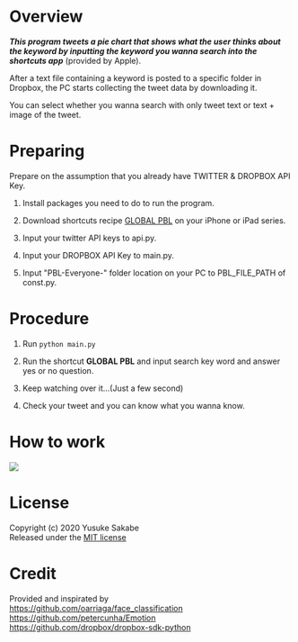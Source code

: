 # Overview

***This program tweets a pie chart that shows what the user thinks about the keyword by inputting the keyword you wanna search into the shortcuts app*** (provided by Apple).

After a text file containing a keyword is posted to a specific folder in Dropbox, the PC starts collecting the tweet data by downloading it.

You can select whether you wanna search with only tweet text or text + image of the tweet.

# Preparing

Prepare on the assumption that you already have TWITTER & DROPBOX API Key.

1. Install packages you need to do to run the program.

2. Download shortcuts recipe [GLOBAL PBL](https://www.icloud.com/shortcuts/4ff0c87bbce84a2688ce2a51601537c4) on your iPhone or iPad series.

3. Input your twitter API keys to api.py.

4. Input your DROPBOX API Key to main.py.

5. Input "PBL-Everyone-" folder location on your PC to PBL_FILE_PATH of const.py.

# Procedure

1. Run `python main.py`

2. Run the shortcut **GLOBAL PBL** and input search key word and answer yes or no question.

3. Keep watching over it...(Just a few second)

4. Check your tweet and you can know what you wanna know.

# How to work
![](https://github.com/yusuke-1105/PBL-Everyone-/blob/master/calculation.jpg)

# License

Copyright (c) 2020 Yusuke Sakabe  
Released under the [MIT license](https://github.com/yusuke-1105/PBL-Everyone-/blob/master/LICENSE)

# Credit

Provided and inspirated by  
https://github.com/oarriaga/face_classification  
https://github.com/petercunha/Emotion  
https://github.com/dropbox/dropbox-sdk-python  

